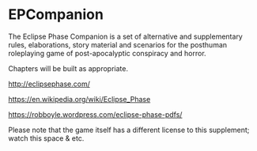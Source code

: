 # EPCompanion

The Eclipse Phase Companion is a set of alternative and supplementary rules, elaborations, story material and scenarios for the posthuman roleplaying game of post-apocalyptic conspiracy and horror. 

Chapters will be built as appropriate.

http://eclipsephase.com/

https://en.wikipedia.org/wiki/Eclipse_Phase

https://robboyle.wordpress.com/eclipse-phase-pdfs/

Please note that the game itself has a different license to this supplement; watch this space & etc.
